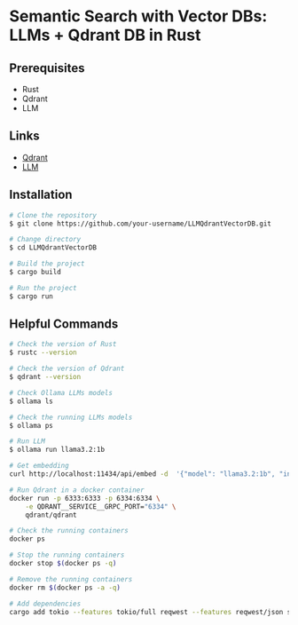 # Semantic Search with Vector DBs: LLMs + Qdrant DB in Rust

## Prerequisites

- Rust
- Qdrant
- LLM

## Links

- [Qdrant](https://qdrant.tech/)
- [LLM](https://ollama.com/library)

## Installation

```bash
# Clone the repository
$ git clone https://github.com/your-username/LLMQdrantVectorDB.git

# Change directory
$ cd LLMQdrantVectorDB

# Build the project
$ cargo build

# Run the project
$ cargo run
```

## Helpful Commands

```bash
# Check the version of Rust
$ rustc --version

# Check the version of Qdrant
$ qdrant --version

# Check Ollama LLMs models
$ ollama ls

# Check the running LLMs models
$ ollama ps

# Run LLM
$ ollama run llama3.2:1b

# Get embedding
curl http://localhost:11434/api/embed -d  '{"model": "llama3.2:1b", "input": "Why is the sky blue?"}'

# Run Qdrant in a docker container
docker run -p 6333:6333 -p 6334:6334 \
    -e QDRANT__SERVICE__GRPC_PORT="6334" \
    qdrant/qdrant

# Check the running containers
docker ps

# Stop the running containers
docker stop $(docker ps -q)

# Remove the running containers
docker rm $(docker ps -a -q)

# Add dependencies
cargo add tokio --features tokio/full reqwest --features reqwest/json serde --features serde/derive serde_json qdrant-client
```
